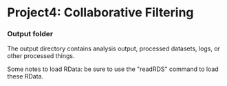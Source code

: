 # Project4: Collaborative Filtering

### Output folder

The output directory contains analysis output, processed datasets, logs, or other processed things.

Some notes to load RData: be sure to use the "readRDS" command to load these RData.
